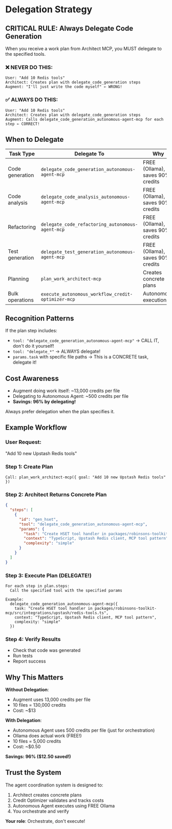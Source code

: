 # Delegation Strategy

## CRITICAL RULE: Always Delegate Code Generation

When you receive a work plan from Architect MCP, you MUST delegate to the specified tools.

### ❌ NEVER DO THIS:
```
User: "Add 10 Redis tools"
Architect: Creates plan with delegate_code_generation steps
Augment: "I'll just write the code myself" ← WRONG!
```

### ✅ ALWAYS DO THIS:
```
User: "Add 10 Redis tools"
Architect: Creates plan with delegate_code_generation steps
Augment: Calls delegate_code_generation_autonomous-agent-mcp for each step ← CORRECT!
```

## When to Delegate

| Task Type | Delegate To | Why |
|-----------|-------------|-----|
| Code generation | `delegate_code_generation_autonomous-agent-mcp` | FREE (Ollama), saves 90% credits |
| Code analysis | `delegate_code_analysis_autonomous-agent-mcp` | FREE (Ollama), saves 90% credits |
| Refactoring | `delegate_code_refactoring_autonomous-agent-mcp` | FREE (Ollama), saves 90% credits |
| Test generation | `delegate_test_generation_autonomous-agent-mcp` | FREE (Ollama), saves 90% credits |
| Planning | `plan_work_architect-mcp` | Creates concrete plans |
| Bulk operations | `execute_autonomous_workflow_credit-optimizer-mcp` | Autonomous execution |

## Recognition Patterns

If the plan step includes:
- `tool: "delegate_code_generation_autonomous-agent-mcp"` → CALL IT, don't do it yourself!
- `tool: "delegate_*"` → ALWAYS delegate!
- `params.task` with specific file paths → This is a CONCRETE task, delegate it!

## Cost Awareness

- Augment doing work itself: ~13,000 credits per file
- Delegating to Autonomous Agent: ~500 credits per file
- **Savings: 96% by delegating!**

Always prefer delegation when the plan specifies it.

## Example Workflow

### User Request:
"Add 10 new Upstash Redis tools"

### Step 1: Create Plan
```
Call: plan_work_architect-mcp({ goal: "Add 10 new Upstash Redis tools" })
```

### Step 2: Architect Returns Concrete Plan
```json
{
  "steps": [
    {
      "id": "gen_hset",
      "tool": "delegate_code_generation_autonomous-agent-mcp",
      "params": {
        "task": "Create HSET tool handler in packages/robinsons-toolkit-mcp/src/integrations/upstash/redis-tools.ts",
        "context": "TypeScript, Upstash Redis client, MCP tool pattern",
        "complexity": "simple"
      }
    }
  ]
}
```

### Step 3: Execute Plan (DELEGATE!)
```
For each step in plan.steps:
  Call the specified tool with the specified params
  
Example:
  delegate_code_generation_autonomous-agent-mcp({
    task: "Create HSET tool handler in packages/robinsons-toolkit-mcp/src/integrations/upstash/redis-tools.ts",
    context: "TypeScript, Upstash Redis client, MCP tool pattern",
    complexity: "simple"
  })
```

### Step 4: Verify Results
- Check that code was generated
- Run tests
- Report success

## Why This Matters

**Without Delegation**:
- Augment uses 13,000 credits per file
- 10 files = 130,000 credits
- Cost: ~$13

**With Delegation**:
- Autonomous Agent uses 500 credits per file (just for orchestration)
- Ollama does actual work (FREE!)
- 10 files = 5,000 credits
- Cost: ~$0.50

**Savings: 96% ($12.50 saved!)**

## Trust the System

The agent coordination system is designed to:
1. Architect creates concrete plans
2. Credit Optimizer validates and tracks costs
3. Autonomous Agent executes using FREE Ollama
4. You orchestrate and verify

**Your role**: Orchestrate, don't execute!

